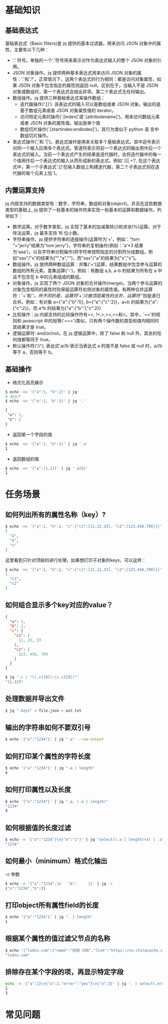# 基础知识

## 基础表达式
基础表达式（Basic filters)是 jq 提供的基本过滤器，用来访问 JSON 对象中的属性，主要有以下几种：

- '.' 符号。单独的一个'.'符号用来表示对作为表达式输入的整个 JSON 对象的引用。
- JSON 对象操作。jq 提供两种基本表达式用来访问 JSON 对象的属性：'.<attributename>'和'.<attributename>?'。正常情况下，这两个表达式的行为相同：都是访问对象属性，如果 JSON 对象不包含指定的属性则返回 null。区别在于，当输入不是 JSON 对象或数组时，第一个表达式会抛出异常。第二个表达式无任何输出。
- 数组操作。jq 提供三种基础表达式来操作数组：
  - 迭代器操作('.[]'). 该表达式的输入可以是数组或者 JSON 对象。输出的是基于数组元素或者 JSON 对象属性值的 iterator。
  - 访问特定元素的操作('.[index]'或'.[attributename]')。用来访问数组元素或者 JSON 对象的属性值。输出是单个值
  - 数组切片操作('.[startindex:endindex]')，其行为类似于 python 语  言中数组切片操作。
- 表达式操作(','和 '|')。表达式操作是用来关联多个基础表达式。其中逗号表示对同一个输入应用多个表达式。管道符表示将前一个表达式的输出用作后一个表达式的输入。当前一个表达式产生的结果是迭代器时，会将迭代器中的每一个值用作后一个表达式的输入从而形成新的表达式。例如'.[]|.+1', 在这个表达式中，第一个子表达式'.[]'在输入数组上构建迭代器，第二个子表达式则在迭代器的每个元素上加 1。

## 内置运算支持
jq 内部支持的数据类型有：数字，字符串，数组和对象(object)。并且在这些数据类型的基础上, jq 提供了一些基本的操作符来实现一些基本的运算和数据操作。列举如下：

- 数学运算。对于数字类型，jq 实现了基本的加减乘除(/)和求余(%)运算。对于除法运算，jq 最多支持 16 位小数。
- 字符串操作。jq 提供字符串的连接操作(运算符为'+'，例如："tom "+"jerry"结果为"tom jerry")，字符串的复制操作(例如：'a'*3 结果为'aaa')，以及字符串分割操作(将字符串按照指定的分割符分成数组，例如"sas"/"s"的结果为["","a",""]，而"sas"/"a"的结果为["s","s"]。
- 数组操作。jq 提供两种数组运算：并集('+')运算，结果数组中包含参与运算的数组的所有元素。差集运算('-')，例如：有数组 a,b, a-b 的结果为所有在 a 中且不包含在 b 中的元素组成的数组。
- 对象操作。jq 实现了两个 JSON 对象的合并操作(merge)。当两个参与运算的对象包含相同的属性时则保留运算符右侧对象的属性值。有两种合并运算符：'+'和'*'。所不同的是，运算符'+'只做顶层属性的合并，运算符'*'则是递归合并。例如：有对象 a={"a":{"b":1}}, b={"a":{"c":2}}，a+b 的结果为{"a":{"c":2}}，而 a*b 的结果为{"a":{"b":1,"c":2}}
- 比较操作：jq 内部支持的比较操作符有==, !=,>,>=,<=和<。其中，'=='的规则和 javascript 中的恒等('===')类似，只有两个操作数的类型和值均相同时其结果才是 true。
- 逻辑运算符: and/or/not。在 jq 逻辑运算中，除了 false 和 null 外，其余的任何值都等同于 true。
- 默认操作符('//'), 表达式'a//b'表示当表达式 a 的值不是 false 或 null 时，a//b 等于 a，否则等于 b。

## 基础操作
* 格式化高亮展示
```bash
$ echo -ne '{"a":1, "b":2}' | jq
# 相当于
$ echo -ne '{"a":1, "b":2}' | jq '.'
```
```json
{
 "a": 1,
 "b": 2
}
```

* 返回某一个字段的值
```bash
$ echo -ne '{"a":1, "b":2}' | jq '.a'
1
```

* 返回数组的值
```bash
$ echo -ne '{"a":[1,2]}' | jq '.a[0]'
1
```

# 任务场景
## 如何列出所有的属性名称（key）?
```bash
$ echo -ne '{"a":1, "b":2, "c":{"c1":[11,22,33], "c2":[123,456,789]}}' | jq 'keys'
[
  "a",
  "b",
  "c"
]
```
这里看到只针对顶级的进行处理，如果想打印子对象的keys，可以这样：
```bash
$ echo -ne '{"a":1, "b":2, "c":{"c1":[11,22,33], "c2":[123,456,789]}}' | jq '.c | keys'
[
  "c1",
  "c2"
]
```

## 如何组合显示多个key对应的value？
```json
{
  "a": 1,
  "b": 2,
  "c": {
    "c1": [
      11, 22, 33
    ],
    "c2": [
      123, 456, 789
    ]
  }
}
```
```bash
$ jq '.c | "\(.c1[0]):\(.c2[0])"'
"11:123"
```

## 处理数据并导出文件
```bash
$ jq ".key1" < file.json > out.txt
```

## 输出的字符串如何不要双引号
```bash
$ echo '{"a":"1234"}' | jq ".a" --raw-output
```

## 如何打印某个属性的字符长度
```bash
$ echo '{"a":"1234"}' | jq ".a | length"
4
```

## 如何打印属性以及长度
```bash
$ echo '{"a":"1234"}' | jq ".a, (.a | length)"
"1234"
4
```

## 如何根据值的长度过滤
```bash
$ echo -e '{"a":"1234"}\n{"a":"1"}' | jq "select((.a | length)>3) | .a"
"1234"
```

## 如何最小（minimum）格式化输出
-c 参数
```bash
$ echo -e '{"a":"1234",\n   "b":     1}' | jq -c
{"a":"1234","b":1}
```

## 打印object所有属性field的长度
```bash
$ echo '{"a":"1234"}' | jq ". | length"
1
```

## 根据某个属性的值过滤父节点的名称
```bash
$ echo '{"lxdns.com":{"name":"网宿 CDN","link":"https://cn.chinacache.com/"},"cloudflare.net":{"name":"Cloudflare","link":"https://www.cloudflare.com"}}' | jq 'keys[] as $k | select(.[$k].name=="网宿 CDN") | $k'
"lxdns.com"
```
  
## 排除存在某个字段的项，再显示特定字段
```bash
echo -e '{"a":1}\n{"a":2,"error":"yes"}\n{"a":3}' | jq '. | select(.error == null) | .a' 
1
3
```

# 常见问题
